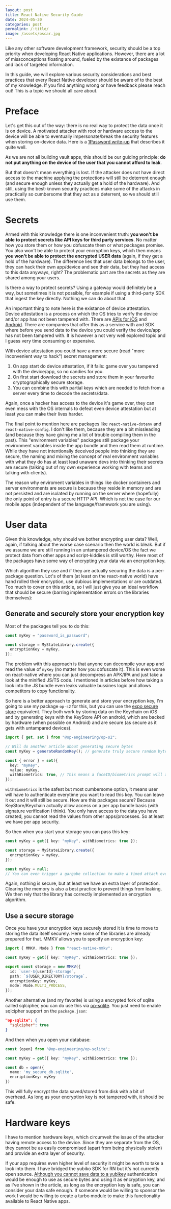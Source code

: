 ```yaml
---
layout: post
title: React Native Security Guide
date: 2024-05-30
categories: post
permalink: /:title/
image: /assets/oscar.jpg
---
```


Like any other software development framework, security should be a top priority when developing React Native applications. However, there are a lot of missconceptions floating around, fueled by the existance of packages and lack of targeted information.

In this guide, we will explore various security considerations and best practices that every React Native developer should be aware of to the best of my knowledge. If you find anything wrong or have feedback please reach out! This is a topic we should all care about.

# Preface

Let's get this out of the way: there is no real way to protect the data once it is on device. A motivated attacker with root or hardware access to the device will be able to eventually impersonate/break the security features when storing on-device data. Here is a [1Password write-up](https://blog.1password.com/local-threats-device-protections/) that describes it quite well.

As we are not all building vault apps, this should be our guiding principle: **do not put anything on the device of the user that you cannot afford to leak**.

But that doesn't mean everything is lost. If the attacker does not have direct access to the machine applying the protections will still be deterrent enough (and secure enough unless they actually get a hold of the hardware). And still, using the best-known security practices make some of the attacks in practically so cumbersome that they act as a deterrent, so we should still use them.

# Secrets

Armed with this knowledge there is one inconvenient truth: **you won't be able to protect secrets like API keys for third party services**. No matter how you store them or how you obfuscate them or what packages promise. You also won't be able to protect your encryption keys, which then means **you won't be able to protect the encrypted USER data** (again, if they get a hold of the hardware). The difference lies that user data belongs to the user, they can hack their own app/device and see their data, but they had access to this data anyways, right? The problematic part are the secrets as they are shared among your users.

Is there a way to protect secrets? Using a gateway would definitely be a way, but sometimes it is not possible, for example if using a third-party SDK that ingest the key directly. Nothing we can do about that.

An important thing to note here is the existance of device attestation. Device attestation is a process on which the OS tries to verify the device and/or app has not been tampered with. There are [APIs for iOS](https://support.apple.com/guide/deployment/managed-device-attestation-dep28afbde6a/web) and [Android](https://developer.android.com/privacy-and-security/safetynet/attestation). There are companies that offer this as a service with and SDK where before you send data to the device you could verify the device/app has not been tampered with. It is however a not very well explored topic and I guess very time consuming or expensive.

With device attestation you could have a more secure (read "more inconvenient way to hack") secret management:

1. On app start do device attestation, if it fails: game over you tampered with the device/app, so no candies for you.
2. On first start download the secrets and store them in your favourite cryptographically secure storage.
3. You can combine this with partial keys which are needed to fetch from a server every time to decode the secrets/data.

Again, once a hacker has access to the device it's game over, they can even mess with the OS internals to defeat even device attestation but at least you can make their lives harder.

The final point to mention here are packages like `react-native-dotenv` and `react-native-config`. I don't like them, because they are a bit missleading (and because they have giving me a lot of trouble compiling them in the past). This "environment variables" packages still package your environment variables inside the app bundle and then read them at runtime. While they have not intentionally deceived people into thinking they are secure, the naming and mixing the concept of real environment variables with what they do has at least lead unaware devs into thinking their secrets are secure (talking out of my own experience working with teams and talking with clients).

The reason why enviroment variables in things like docker containers and server environments are secure is because they reside in memory and are not persisted and are isolated by running on the server where (hopefully) the only point of entry is a secure HTTP API. Which is not the case for our mobile apps (independent of the language/framework you are using).

# User data

Given this knowledge, why should we bother encrypting user data? Well, again, if talking about the worse case scenario then the world is bleak. But if we assume we are still running in an untampered device/OS the fact we protect data from other apps and script-kiddies is still worthy. Here most of the packages have some way of encrypting your data via an encryption key.

Which algorithm they use and if they are actually securing the data is a per-package question. Lot's of them (at least on the react-native world) have hand rolled their encryption, use dubious implementations or are outdated. Too much to cover on this article, so I will just give you an ideal workflow that should be secure (barring implementation errors on the libraries themselves):

## Generate and securely store your encryption key

Most of the packages tell you to do this:

```ts
const myKey = "password_is_password";

const storage = MyStateLibrary.create({
  encryptionKey = myKey,
});
```

The problem with this approach is that anyone can decompile your app and read the value of `myKey` (no matter how you obfuscate it). This is even worse on react-native where you can just decompress an APK/IPA and just take a look at the minified JS/TS code. I mentioned in articles before how taking a look into the JS bundle even leaks valuable bussines logic and allows competitors to copy functionality.

So here is a better approach to generate and store your encryption key, I'm going to use my package `op-s2` for this, but you can use the [expo secure store](https://docs.expo.dev/versions/latest/sdk/securestore/) equivalent. They both work by storing data on the Keychain on iOS and by generating keys with the KeyStore API on android, which are backed by hardware (when possible on Android) and are secure (as secure as it gets with untampared devices).

```ts
import { get, set } from "@op-engineering/op-s2";

// Will do another article about generating secure bytes
const myKey = generateRandomKey(); // generate truly secure random bytes, using t2 chip on iOS/macos and linux calls on android

const { error } = set({
  key: "myKey",
  value: myKey,
  withBiometrics: true, // This means a faceID/biometrics prompt will appear every time, see the docs if you don't want to use this
});
```

`withBiometrics` is the safest but most cumbersome option, it means user will have to authenticate everytime you want to read this key. You can leave it out and it will still be secure. How are this packages secure? Because KeyStore/Keychain actually allow access on a per app bundle basis (with signature verification I think). You only have access to the data you have created, you cannot read the values from other apps/processes. So at least we have per app security.

So then when you start your storage you can pass this key:

```ts
const myKey = get({ key: "myKey", withBiometrics: true });

const storage = MyStateLibrary.create({
  encryptionKey = myKey,
});

const myKey = null;
// You can even trigger a gargabe collection to make a timed attack even harder
```

Again, nothing is secure, but at least we have an extra layer of protection. Clearing the memory is also a best practice to prevent things from leaking. We then rely that the library has correctly implemented an encryption algorithm.

## Use a secure storage

Once you have your encryption keys securely stored it is time to move to storing the data itself securely. Here some of the libraries are already prepared for that. MMKV allows you to specify an encryption key:

```ts
import { MMKV, Mode } from "react-native-mmkv";

const myKey = get({ key: "myKey", withBiometrics: true });

export const storage = new MMKV({
  id: `user-${userId}-storage`,
  path: `${USER_DIRECTORY}/storage`,
  encryptionKey: myKey,
  mode: Mode.MULTI_PROCESS,
});
```

Another alternative (and my favorite) is using a encrypted fork of sqlite called sqlcipher, you can do use this via [op-sqlite](https://github.com/OP-Engineering/op-sqlite). You just need to enable sqlcipher support on the `package.json`:

```json
"op-sqlite": {
  "sqlcipher": true
}
```

And then when you open your database:

```ts
const {open} from '@op-engineering/op-sqlite';

const myKey = get({ key: "myKey", withBiometrics: true });

const db = open({
  name: 'my_secure_db.sqlite',
  encriptionKey: myKey
})
```

This will fully encrypt the data saved/stored from disk with a bit of overhead. As long as your encryption key is not tampered with, it should be safe.

# Hardware keys

I have to mention hardware keys, which circumveit the issue of the attacker having remote access to the device. Since they are separate from the OS, they cannot be as easily compromised (apart from being physically stolen) and provide an extra layer of security.

If your app requires even higher level of security it might be worth to take a look into them. I have bridged the yubiko SDK for RN but it's not currently open source. [Although you cannot save data to a yubikey](https://developers.yubico.com/Developer_Program/Guides/User_Loaded_Data.html) authentication would be enough to use as secure bytes and using it as encryption key, and as I've shown in the article, as long as the encryption key is safe, you can consider your data safe enough. If someone would be willing to sponsor the work I would be willing to create a turbo module to make this functionality available to React Native apps.
